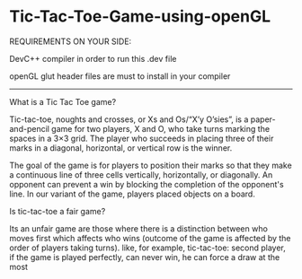 # Tic-Tac-Toe-Game-using-openGL

REQUIREMENTS ON YOUR SIDE:

DevC++ compiler in order to run this .dev file


openGL glut header files are must to install in your compiler
_______________________________________________________________________

What is a Tic Tac Toe game?

Tic-tac-toe, noughts and crosses, or Xs and Os/“X’y O’sies”, is a paper-and-pencil game for two players, X and O, who take turns marking the spaces in a 3×3 grid. 
The player who succeeds in placing three of their marks in a diagonal, horizontal, or vertical row is the winner. 

The goal of the game is for players to position their marks so that they make a continuous line of three cells vertically, horizontally, or diagonally. 
An opponent can prevent a win by blocking the completion of the opponent's line. 
In our variant of the game, players placed objects on a board.

Is tic-tac-toe a fair game?

Its an unfair game are those where there is a distinction between who moves first which affects who wins (outcome of the game is affected by the order of players taking turns). 
like, for example, 
tic-tac-toe: second player, if the game is played perfectly, can never win, he can force a draw at the most
